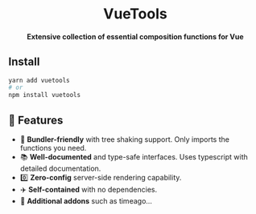 <!-- <p align="center">
    <img src="https://raw.githubusercontent.com/datatorch/documentation/master/docs/.vuepress/public/circle.png" width="350" />
</p> -->

<h1 align="center">
  VueTools
</h1>
<h4 align="center">Extensive collection of essential composition functions for Vue</h4>

## Install

```sh
yarn add vuetools
# or
npm install vuetools
```

## :rocket: Features

- :deciduous_tree: **Bundler-friendly** with tree shaking support. Only imports the functions
  you need.
- :books: **Well-documented** and type-safe interfaces. Uses typescript with detailed
  documentation.
- :zero: **Zero-config** server-side rendering capability.
- :airplane: **Self-contained** with no dependencies.
- :electric_plug: **Additional addons** such as timeago...